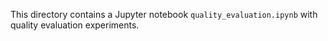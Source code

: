 This directory contains a Jupyter notebook `quality_evaluation.ipynb` with
quality evaluation experiments.
